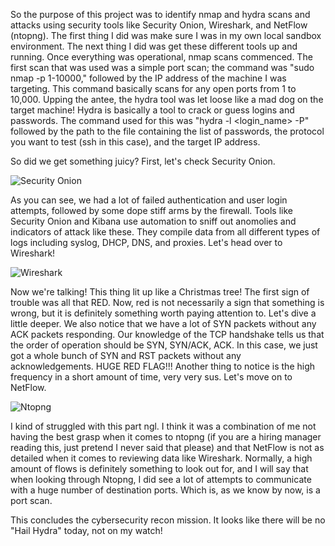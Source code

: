 So the purpose of this project was to identify nmap and hydra scans and attacks using security tools like Security Onion, Wireshark, and NetFlow (ntopng). The first thing I did was make sure I was in my own local sandbox environment. The next thing I did was get these different tools up and running. Once everything was operational, nmap scans commenced. The first scan that was used was a simple port scan; the command was "sudo nmap -p 1-10000," followed by the IP address of the machine I was targeting. This command basically scans for any open ports from 1 to 10,000. Upping the antee, the hydra tool was let loose like a mad dog on the target machine! Hydra is basically a tool to crack or guess logins and passwords. The command used for this was "hydra -l <login_name> -P" followed by the path to the file containing the list of passwords, the protocol you want to test (ssh in this case), and the target IP address.



So did we get something juicy? First, let's check Security Onion.

![Security Onion](https://github.com/oaotwinn/Cybersecurity-Projects/blob/0189172cb7e24c2c4910a0faddaaaeb0c9eae182/Identifying%20Nmap/SecurityOnion1.png)

As you can see, we had a lot of failed authentication and user login attempts, followed by some dope stiff arms by the firewall. Tools like Security Onion and Kibana use automation to sniff out anomolies and indicators of attack like these. They compile data from all different types of logs including syslog, DHCP, DNS, and proxies. Let's head over to Wireshark!

![Wireshark](https://github.com/oaotwinn/Cybersecurity-Projects/blob/a17270ee9c69b9d9e14559fbd9e9d21aacbc6373/Identifying%20Nmap/Wireshark1.png)

Now we're talking! This thing lit up like a Christmas tree! The first sign of trouble was all that RED. Now, red is not necessarily a sign that something is wrong, but it is definitely something worth paying attention to. Let's dive a little deeper. We also notice that we have a lot of SYN packets without any ACK packets responding. Our knowledge of the TCP handshake tells us that the order of operation should be SYN, SYN/ACK, ACK. In this case, we just got a whole bunch of SYN and RST packets without any acknowledgements. HUGE RED FLAG!!! Another thing to notice is the high frequency in a short amount of time, very very sus. Let's move on to NetFlow.

![Ntopng](https://github.com/oaotwinn/Cybersecurity-Projects/blob/6e7dad314ee8082fc5020d3e8583896dfbb7f85d/Identifying%20Nmap/ntopng1.png)

I kind of struggled with this part ngl. I think it was a combination of me not having the best grasp when it comes to ntopng (if you are a hiring manager reading this, just pretend I never said that please) and that NetFlow is not as detailed when it comes to reviewing data like Wireshark. Normally, a high amount of flows is definitely something to look out for, and I will say that when looking through Ntopng, I did see a lot of attempts to communicate with a huge number of destination ports. Which is, as we know by now, is a port scan.



This concludes the cybersecurity recon mission. It looks like there will be no "Hail Hydra" today, not on my watch!

